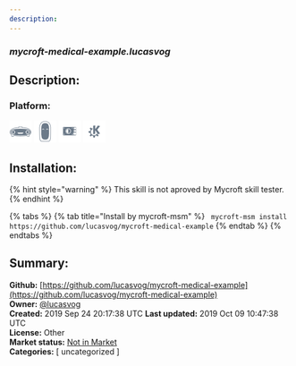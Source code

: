 ```yaml
---
description: 
---
```


### _mycroft-medical-example.lucasvog_  
## Description:  
  
  
  
### Platform:  
 ![Mark I](../.gitbook/assets/mark-1-icon.png)  ![Mark II](../.gitbook/assets/mark-2-icon.png)  ![Picroft](../.gitbook/assets/picroft-icon.png)  ![plasmoid](../.gitbook/assets/kde.png)   
## Installation:  
{% hint style="warning" %}
This skill is not aproved by Mycroft skill tester.
{% endhint %}
    
{% tabs %}
{% tab title="Install by mycroft-msm" %}
``` mycroft-msm install https://github.com/lucasvog/mycroft-medical-example```
{% endtab %}
  {% endtabs %}
    
## Summary:  
**Github:** [https://github.com/lucasvog/mycroft-medical-example](https://github.com/lucasvog/mycroft-medical-example)  
**Owner:** [@lucasvog](https://github.com/lucasvog)  
**Created:** 2019 Sep 24 20:17:38 UTC  **Last updated:** 2019 Oct 09 10:47:38 UTC  
**License:** Other  
**Market status:** [Not in Market](https://market.mycroft.ai/skill/)  
**Categories:** [ uncategorized ]   

